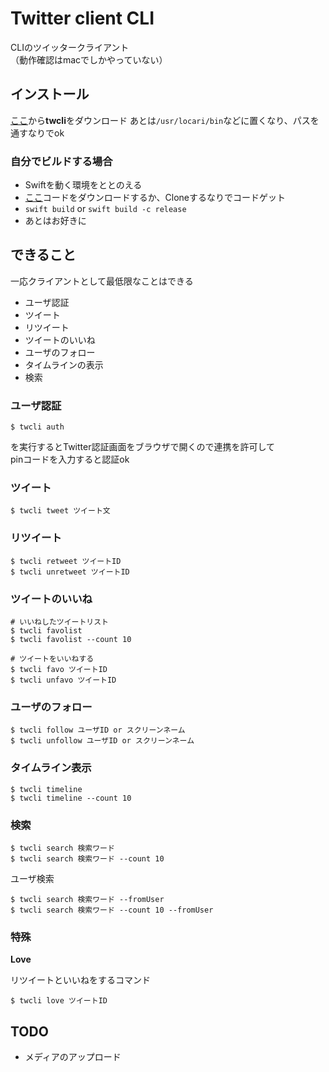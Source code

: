 # Twitter client CLI
CLIのツイッタークライアント  
（動作確認はmacでしかやっていない）

## インストール

[ここ](https://github.com/anzfactory/TwitterClientCLI/releases/latest)から**twcli**をダウンロード
あとは`/usr/locari/bin`などに置くなり、パスを通すなりでok

### 自分でビルドする場合

* Swiftを動く環境をととのえる
* [ここ](https://github.com/anzfactory/TwitterClientCLI/releases/latest)コードをダウンロードするか、Cloneするなりでコードゲット
* `swift build` or `swift build -c release`
* あとはお好きに

## できること

一応クライアントとして最低限なことはできる

* ユーザ認証  
* ツイート  
* リツイート  
* ツイートのいいね  
* ユーザのフォロー  
* タイムラインの表示  
* 検索  

### ユーザ認証

```
$ twcli auth
```

を実行するとTwitter認証画面をブラウザで開くので連携を許可して  
pinコードを入力すると認証ok

### ツイート

```
$ twcli tweet ツイート文
```

### リツイート

```
$ twcli retweet ツイートID
$ twcli unretweet ツイートID
```

### ツイートのいいね

```
# いいねしたツイートリスト
$ twcli favolist
$ twcli favolist --count 10

# ツイートをいいねする
$ twcli favo ツイートID
$ twcli unfavo ツイートID
```

### ユーザのフォロー

```
$ twcli follow ユーザID or スクリーンネーム
$ twcli unfollow ユーザID or スクリーンネーム
```

### タイムライン表示

```
$ twcli timeline
$ twcli timeline --count 10
```

### 検索

```
$ twcli search 検索ワード
$ twcli search 検索ワード --count 10
```

ユーザ検索

```
$ twcli search 検索ワード --fromUser
$ twcli search 検索ワード --count 10 --fromUser
```

### 特殊

**Love**

リツイートといいねをするコマンド

```
$ twcli love ツイートID
```

## TODO

* メディアのアップロード  